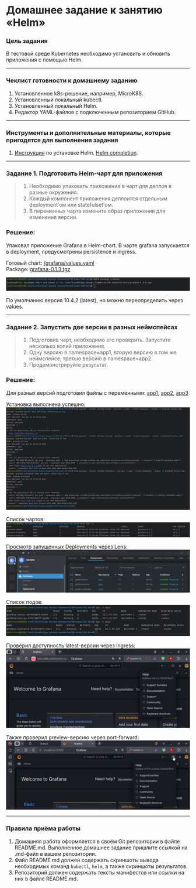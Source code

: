 # Домашнее задание к занятию «Helm»


### Цель задания

В тестовой среде Kubernetes необходимо установить и обновить приложения с помощью Helm.

------

### Чеклист готовности к домашнему заданию

1. Установленное k8s-решение, например, MicroK8S.
2. Установленный локальный kubectl.
3. Установленный локальный Helm.
4. Редактор YAML-файлов с подключенным репозиторием GitHub.

------

### Инструменты и дополнительные материалы, которые пригодятся для выполнения задания

1. [Инструкция](https://helm.sh/docs/intro/install/) по установке Helm. [Helm completion](https://helm.sh/docs/helm/helm_completion/).

------

### Задание 1. Подготовить Helm-чарт для приложения

> 1. Необходимо упаковать приложение в чарт для деплоя в разные окружения. 
> 2. Каждый компонент приложения деплоится отдельным deployment’ом или statefulset’ом.
> 3. В переменных чарта измените образ приложения для изменения версии.

### Решение:

Упаковал приложение Grafana в Helm-chart. В чарте grafana запускается в deployment, предусмотрены persistence и ingress.

Готовый chart: [/grafana/values.yaml](grafana/values.yaml)  
Package: [grafana-0.1.3.tgz](grafana-0.1.3.tgz)

![](img/01.png)

По умолчанию версия 10.4.2 (latest), но можно переопределить через values.


------

### Задание 2. Запустить две версии в разных неймспейсах

> 1. Подготовив чарт, необходимо его проверить. Запустите несколько копий приложения.
> 2. Одну версию в namespace=app1, вторую версию в том же неймспейсе, третью версию в namespace=app2.
> 3. Продемонстрируйте результат.

### Решение:

Для разных версий подготовил файлы с переменными: 
[app1](grafana1-values.yaml), [app2](grafana2-values.yaml), [app3](grafana3-values.yaml)

Установка выполнена успешно:
![](img/02.png)

Список чартов:
![](img/03.png)

Просмотр запущенных Deployments через Lens:
![](img/04.png)

Список подов:
![](img/05.png)

Проверил доступность latest-версии через ingress:
![](img/06.png)

Также проверил preview-версию через port-forward:
![](img/07.png)


------

### Правила приёма работы

1. Домашняя работа оформляется в своём Git репозитории в файле README.md. Выполненное домашнее задание пришлите ссылкой на .md-файл в вашем репозитории.
2. Файл README.md должен содержать скриншоты вывода необходимых команд `kubectl`, `helm`, а также скриншоты результатов.
3. Репозиторий должен содержать тексты манифестов или ссылки на них в файле README.md.
